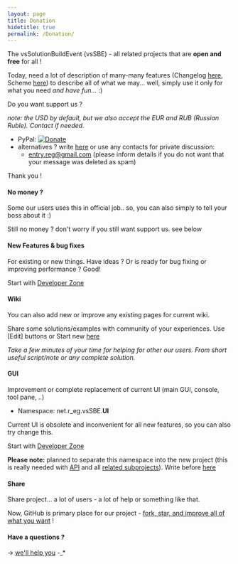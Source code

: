 ```yaml
---
layout: page
title: Donation
hidetitle: true
permalink: /Donation/
---
```

The vsSolutionBuildEvent (vsSBE) - all related projects that are **open and free** for all !

Today, need a lot of description of many-many features (Changelog [here]({{site.baseurl}}/Changelist/), Scheme [here]({{site.docp}}/Scheme/)) to describe all of what we may... 
well, simply use it only for what you need *and have fun...* :)

Do you want support us ?

*note: the USD by default, but we also accept the EUR and RUB (Russian Ruble). Contact if needed.*

* PyPal: [![Donate](https://www.paypalobjects.com/en_US/i/btn/btn_donate_SM.gif)](https://www.paypal.com/cgi-bin/webscr?cmd=_donations&business=entry%2ereg%40gmail%2ecom&lc=US&item_name=3F%2dOpenSource%20%5b%20github%2ecom%2f3F&currency_code=USD&bn=PP%2dDonationsBF%3abtn_donate_SM%2egif%3aNonHosted)
* alternatives ? write [here]({{site.issueNew}}) or use any contacts for private discussion:
    * <entry.reg@gmail.com> (please inform details if you do not want that your message was deleted as spam)

Thank you !

#### No money ?

Some our users uses this in official job.. so, you can also simply to tell your boss about it :)

Still no money ? don't worry if you still want support us. see below

#### New Features & bug fixes

For existing or new things. Have ideas ? Or is ready for bug fixing or improving performance ? Good!

Start with [Developer Zone]({{site.docp}}/Dev/)

#### Wiki

You can also add new or improve any existing pages for current wiki.

Share some solutions/examples with community of your experiences. Use [Edit] buttons or Start new [here]({{site.docp}}/New/)

*Take a few minutes of your time for helping for other our users. From short useful script/note or any complete solution.*

#### GUI

Improvement or complete replacement of current UI (main GUI, console, tool pane, ..)

* Namespace: net.r_eg.vsSBE.**UI**

Current UI is obsolete and inconvenient for all new features, so you can also try change this.

Start with [Developer Zone]({{site.docp}}/Dev/)

**Please note:** planned to separate this namespace into the new project (this is really needed with [API]({{site.docp}}/API) and all [related subprojects]({{site.docp}}/Scheme/)). Write before [here]({{site.issueNew}})

#### Share

Share project... a lot of users - a lot of help or something like that.

Now, GitHub is primary place for our project - [fork, star, and improve all of what you want]({{site.repoMain}}) !

#### Have a questions ?

-> [we'll help you]({{site.issueNew}}) -_*
